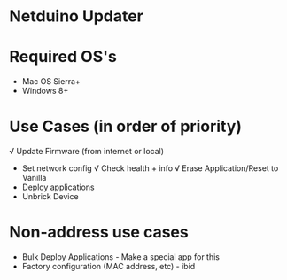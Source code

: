 # Netduino Updater

# Required OS's
* Mac OS Sierra+
* Windows 8+

# Use Cases (in order of priority)
√ Update Firmware (from internet or local)
* Set network config
√ Check health + info
√ Erase Application/Reset to Vanilla
* Deploy applications
* Unbrick Device

# Non-address use cases
* Bulk Deploy Applications - Make a special app for this
* Factory configuration (MAC address, etc) - ibid